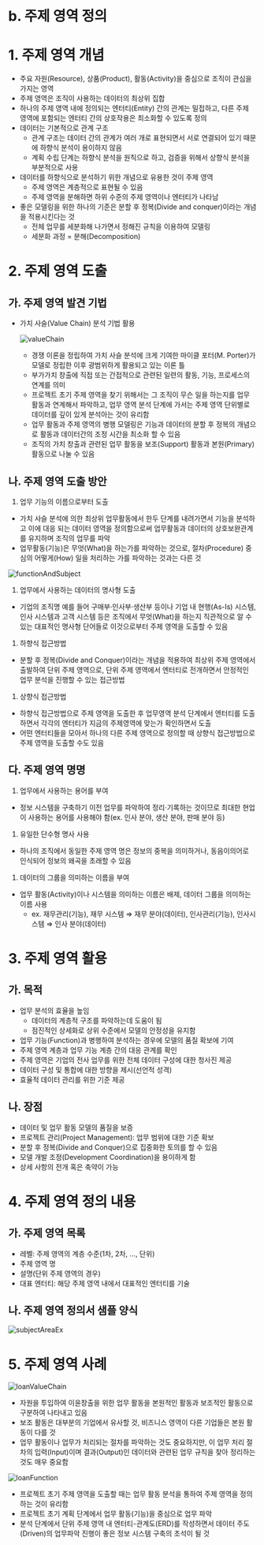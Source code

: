 # b. 주제 영역 정의

# 1. 주제 영역 개념

- 주요 자원(Resource), 상품(Product), 활동(Activity)을 중심으로 조직이 관심을 가지는 영역
- 주제 영역은 조직이 사용하는 데이터의 최상위 집합
- 하나의 주제 영역 내에 정의되는 엔터티(Entity) 간의 관계는 밀접하고, 다른 주제 영역에 포함되는 엔터티 간의 상호작용은 최소화할 수 있도록 정의
- 데이터는 기본적으로 관계 구조
    - 관계 구조는 데이터 간의 관계가 여러 개로 표현되면서 서로 연결되어 있기 때문에 하향식 분석이 용이하지 않음
    - 계획 수립 단계는 하향식 분석을 원칙으로 하고, 검증을 위해서 상향식 분석을 부분적으로 사용
- 데이터를 하향식으로 분석하기 위한 개념으로 유용한 것이 주제 영역
    - 주제 영역은 계층적으로 표현될 수 있음
    - 주제 영역을 분해하면 하위 수준의 주제 영역이나 엔터티가 나타남
- 좋은 모델링을 위한 하나의 기준은 분할 후 정복(Divide and conquer)이라는 개념을 적용시킨다는 것
    - 전체 업무를 세분화해 나가면서 정해진 규칙을 이용하여 모델링
    - 세분화 과정 = 분해(Decomposition)

# 2. 주제 영역 도출

## 가. 주제 영역 발견 기법

- 가치 사슬(Value Chain) 분석 기법 활용
    
    ![valueChain](valueChain.png)
    
    - 경쟁 이론을 정립하여 가치 사슬 분석에 크게 기여한 마이클 포터(M. Porter)가 모델로 정립한 이후 광범위하게 활용되고 있는 이론 틀
    - 부가가치 창출에 직접 또는 간접적으로 관련된 일련의 활동, 기능, 프로세스의 연계를 의미
    - 프로젝트 초기 주제 영역을 찾기 위해서는 그 조직이 무슨 일을 하는지를 업무 활동과 연계해서 파악하고, 업무 영역 분석 단계에 가서는 주제 영역 단위별로 데이터를 깊이 있게 분석아는 것이 유리함
    - 업무 활동과 주제 영역의 병행 모델링은 기능과 데이터의 분할 후 정복의 개념으로 활동과 데이터간의 조정 시간을 최소화 할 수 있음
    - 조직의 가치 창출과 관련된 업무 활동을 보조(Support) 활동과 본원(Primary) 활동으로 나눌 수 있음
    

## 나. 주제 영역 도출 방안

1. 업무 기능의 이름으로부터 도출
- 가치 사슬 분석에 의한 최상위 업무활동에서 한두 단계를 내려가면서 기능을 분석하고 이에 대응 되는 데이터 영역을 정의함으로써 업무활동과 데이터의 상호보완관계를 유지하며 조직의 업무를 파악
- 업무활동(기능)은 무엇(What)을 하는가를 파악하는 것으로, 절차(Procedure) 중심의 어떻게(How) 일을 처리하는 가를 파악하는 것과는 다른 것

![functionAndSubject](functionAndSubject.png)

1. 업무에서 사용하는 데이터의 명사형 도출
- 기업의 조직명 예를 들어 구매부·인사부·생산부 등이나 기업 내 현행(As-Is) 시스템, 인사 시스템과 고객 시스템 등은 조직에서 무엇(What)을 하는지 직관적으로 알 수 있는 대표적인 명사형 단어들로 이것으로부터 주제 영역을 도출할 수 있음

1.  하향식 접근방법
- 분할 후 정복(Divide and Conquer)이라는 개념을 적용하여 최상위 주제 영역에서 출발하여 단위 주제 영역으로, 단위 주제 영역에서 엔터티로 전개하면서 안정적인 업무 분석을 진행할 수 있는 접근방법

1. 상향식 접근방법
- 하향식 접근방법으로 주제 영역을 도출한 후 업무영역 분석 단계에서 엔터티를 도출하면서 각각의 엔터티가 지금의 주제영역에 맞는가 확인하면서 도출
- 어떤 엔터티들을 모아서 하나의 다른 주제 영역으로 정의할 때 상향식 접근방법으로 주제 영역을 도출할 수도 있음

## 다. 주제 영역 명명

1. 업무에서 사용하는 용어를 부여
- 정보 시스템을 구축하기 이전 업무를 파악하여 정리·기록하는 것이므로 최대한 현업이 사용하는 용어를 사용해야 함(ex. 인사 분야, 생산 분야, 판매 분야 등)

1. 유일한 단수형 명사 사용
- 하나의 조직에서 동일한 주제 영역 명은 정보의 중복을 의미하거나, 동음이의어로 인식되어 정보의 왜곡을 초래할 수 있음

1. 데이터의 그룹을 의미하는 이름을 부여
- 업무 활동(Activity)이나 시스템을 의미하는 이름은 배제, 데이터 그룹을 의미하는 이름 사용
    - ex. 재무관리(기능), 재무 시스템 ⇒ 재무 분야(데이터), 인사관리(기능), 인사시스템 ⇒ 인사 분야(데이터)

# 3. 주제 영역 활용

## 가. 목적

- 업무 분석의 효율을 높임
    - 데이터의 계층적 구조를 파악하는데 도움이 됨
    - 점진적인 상세화로 상위 수준에서 모델의 안정성을 유지함
- 업무 기능(Function)과 병행하여 분석하는 경우에 모델의 품질 확보에 기여
- 주제 영역 계층과 업무 기능 계층 간의 대응 관계를 확인
- 주제 영역은 기업의 전사 업무를 위한 전체 데이터 구성에 대한 청사진 제공
- 데이터 구성 및 통합에 대한 방향을 제시(선언적 성격)
- 효율적 데이터 관리를 위한 기준 제공

## 나. 장점

- 데이터 및 업무 활동 모델의 품질을 보증
- 프로젝트 관리(Project Management): 업무 범위에 대한 기준 확보
- 분할 후 정복(Divide and Conquer)으로 집중화한 토의를 할 수 있음
- 모델 개발 조정(Development Coordination)을 용이하게 함
- 상세 사항의 전개 혹은 축약이 가능

# 4. 주제 영역 정의 내용

## 가. 주제 영역 목록

- 레벨: 주제 영역의 계층 수준(1차, 2차, …, 단위)
- 주제 영역 명
- 설명(단위 주제 영역의 경우)
- 대표 엔터티: 해당 주제 영역 내에서 대표적인 엔터티를 기술

## 나. 주제 영역 정의서 샘플 양식

![subjectAreaEx](subjectAreaEx.png)

# 5. 주제 영역 사례

![loanValueChain](loanValueChain.png)

- 자원을 투입하여 이윤창출을 위한 업무 활동을 본원적인 활동과 보조적인 활동으로 구분하여 나타내고 있음
- 보조 활동은 대부분의 기업에서 유사할 것, 비즈니스 영역이 다른 기업들은 본원 활동이 다를 것
- 업무 활동이나 업무가 처리되는 절차를 파악하는 것도 중요하지만, 이 업무 처리 절차의 입력(Input)이며 결과(Output)인 데이터와 관련된 업무 규칙을 찾아 정리하는 것도 매우 중요함

![loanFunction](loanFunction.png)

- 프로젝트 초기 주제 영역을 도출할 때는 업무 활동 분석을 통하여 주제 영역을 정의하는 것이 유리함
- 프로젝트 초기 계획 단계에서 업무 활동(기능)을 중심으로 업무 파악
- 분석 단계에서 단위 주제 영역 내 엔터티-관계도(ERD)를 작성하면서 데이터 주도(Driven)의 업무파악 진행이 좋은 정보 시스템 구축의 초석이 될 것